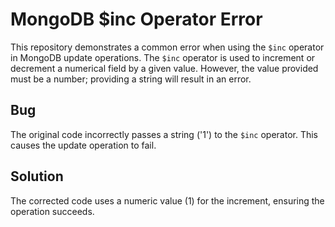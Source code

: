 # MongoDB $inc Operator Error

This repository demonstrates a common error when using the `$inc` operator in MongoDB update operations. The `$inc` operator is used to increment or decrement a numerical field by a given value.  However, the value provided must be a number; providing a string will result in an error.

## Bug
The original code incorrectly passes a string ('1') to the `$inc` operator.  This causes the update operation to fail.

## Solution
The corrected code uses a numeric value (1) for the increment, ensuring the operation succeeds.